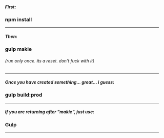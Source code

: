 ##### First:
### npm install

-------


##### Then:
### gulp makie
###### (run only once. its a reset. don't fuck with it)

-------


##### Once you have created something... great... I guess:
### gulp build:prod

-------


##### If you are returning after "makie", just use:
### Gulp

-------

